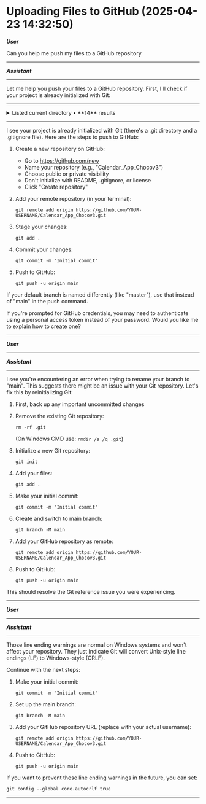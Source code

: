 <!-- Generated by SpecStory -->

# Uploading Files to GitHub (2025-04-23 14:32:50)

_**User**_

Can you help me push my files to a GitHub repository

---

_**Assistant**_



---

Let me help you push your files to a GitHub repository. First, I'll check if your project is already initialized with Git:

---

<details>
            <summary>Listed current directory • **14** results</summary>
        
| Name |
|-------|
| 📁 `.git` |
| 📄 `package-lock.json` |
| 📁 `node_modules` |
| 📄 `package.json` |
| 📄 `vite.config.js` |
| 📁 `.cursor` |
| 📁 `src` |
| 📁 `public` |
| 📁 `.vscode` |
| 📁 `.roo` |
| 📄 `ss.png` |
| 📄 `.eslintrc.js` |
| 📄 `.gitignore` |
| 📄 `index.html` |

</details>

---

I see your project is already initialized with Git (there's a .git directory and a .gitignore file). Here are the steps to push to GitHub:

1. Create a new repository on GitHub:
   - Go to https://github.com/new
   - Name your repository (e.g., "Calendar_App_Chocov3")
   - Choose public or private visibility
   - Don't initialize with README, .gitignore, or license
   - Click "Create repository"

2. Add your remote repository (in your terminal):
   ```
   git remote add origin https://github.com/YOUR-USERNAME/Calendar_App_Chocov3.git
   ```

3. Stage your changes:
   ```
   git add .
   ```

4. Commit your changes:
   ```
   git commit -m "Initial commit"
   ```

5. Push to GitHub:
   ```
   git push -u origin main
   ```

If your default branch is named differently (like "master"), use that instead of "main" in the push command.

If you're prompted for GitHub credentials, you may need to authenticate using a personal access token instead of your password. Would you like me to explain how to create one?

---

_**User**_



---

_**Assistant**_



---

I see you're encountering an error when trying to rename your branch to "main". This suggests there might be an issue with your Git repository. Let's fix this by reinitializing Git:

1. First, back up any important uncommitted changes

2. Remove the existing Git repository:
   ```
   rm -rf .git
   ```
   (On Windows CMD use: `rmdir /s /q .git`)

3. Initialize a new Git repository:
   ```
   git init
   ```

4. Add your files:
   ```
   git add .
   ```

5. Make your initial commit:
   ```
   git commit -m "Initial commit"
   ```

6. Create and switch to main branch:
   ```
   git branch -M main
   ```

7. Add your GitHub repository as remote:
   ```
   git remote add origin https://github.com/YOUR-USERNAME/Calendar_App_Chocov3.git
   ```

8. Push to GitHub:
   ```
   git push -u origin main
   ```

This should resolve the Git reference issue you were experiencing.

---

_**User**_



---

_**Assistant**_



---

Those line ending warnings are normal on Windows systems and won't affect your repository. They just indicate Git will convert Unix-style line endings (LF) to Windows-style (CRLF).

Continue with the next steps:

1. Make your initial commit:
   ```
   git commit -m "Initial commit"
   ```

2. Set up the main branch:
   ```
   git branch -M main
   ```

3. Add your GitHub repository URL (replace with your actual username):
   ```
   git remote add origin https://github.com/YOUR-USERNAME/Calendar_App_Chocov3.git
   ```

4. Push to GitHub:
   ```
   git push -u origin main
   ```

If you want to prevent these line ending warnings in the future, you can set:
```
git config --global core.autocrlf true
```

---

